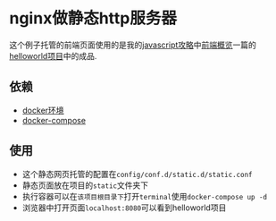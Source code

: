# nginx做静态http服务器

这个例子托管的前端页面使用的是我的[javascript攻略](https://tutorialforjavascript.github.io/)中[前端概览](https://tutorialforjavascript.github.io/web%E5%89%8D%E7%AB%AF%E6%8A%80%E6%9C%AF/%E5%89%8D%E7%AB%AF%E6%A6%82%E8%A7%88/)一篇的[helloworld项目](https://github.com/TutorialForJavascript/frontend-basic/tree/master/code/C0)中的成品.

## 依赖

+ [docker环境](https://www.docker.com/get-started)
+ [docker-compose](https://docs.docker.com/compose/install/)

## 使用

+ 这个静态网页托管的配置在`config/conf.d/static.d/static.conf`
+ 静态页面放在项目的`static`文件夹下
+ 执行容器可以在`该项目根目录下`打开`terminal`使用`docker-compose up -d`
+ 浏览器中打开页面`localhost:8080`可以看到helloworld项目